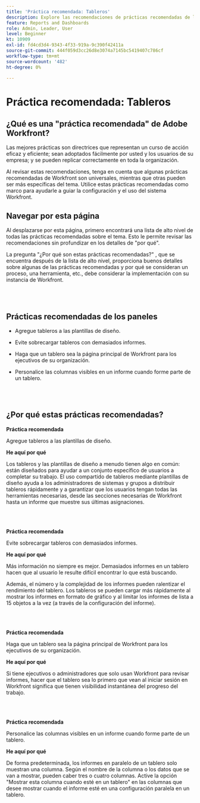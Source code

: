 ```yaml
---
title: 'Práctica recomendada: Tableros'
description: Explore las recomendaciones de prácticas recomendadas de los expertos de Adobe Workfront sobre la configuración, administración y uso de los paneles de Workfront.
feature: Reports and Dashboards
role: Admin, Leader, User
level: Beginner
kt: 10909
exl-id: fd4cd3d4-9343-4f33-919a-9c390f42411a
source-git-commit: 444f059d3cc26d8e3074a7145bc5419407c786cf
workflow-type: tm+mt
source-wordcount: '482'
ht-degree: 0%

---
```


# Práctica recomendada: Tableros

## ¿Qué es una &quot;práctica recomendada&quot; de Adobe Workfront?

Las mejores prácticas son directrices que representan un curso de acción eficaz y eficiente; sean adoptados fácilmente por usted y los usuarios de su empresa; y se pueden replicar correctamente en toda la organización.

Al revisar estas recomendaciones, tenga en cuenta que algunas prácticas recomendadas de Workfront son universales, mientras que otras pueden ser más específicas del tema. Utilice estas prácticas recomendadas como marco para ayudarle a guiar la configuración y el uso del sistema Workfront.

## Navegar por esta página

Al desplazarse por esta página, primero encontrará una lista de alto nivel de todas las prácticas recomendadas sobre el tema. Esto le permite revisar las recomendaciones sin profundizar en los detalles de &quot;por qué&quot;.

La pregunta &quot;¿Por qué son estas prácticas recomendadas?&quot; , que se encuentra después de la lista de alto nivel, proporciona buenos detalles sobre algunas de las prácticas recomendadas y por qué se consideran un proceso, una herramienta, etc., debe considerar la implementación con su instancia de Workfront.

</br>
</br>

## Prácticas recomendadas de los paneles

* Agregue tableros a las plantillas de diseño.

* Evite sobrecargar tableros con demasiados informes.

* Haga que un tablero sea la página principal de Workfront para los ejecutivos de su organización.

* Personalice las columnas visibles en un informe cuando forme parte de un tablero.


</br>
</br>


## ¿Por qué estas prácticas recomendadas?

**Práctica recomendada**

Agregue tableros a las plantillas de diseño.

**He aquí por qué**

Los tableros y las plantillas de diseño a menudo tienen algo en común: están diseñados para ayudar a un conjunto específico de usuarios a completar su trabajo. El uso compartido de tableros mediante plantillas de diseño ayuda a los administradores de sistemas y grupos a distribuir tableros rápidamente y a garantizar que los usuarios tengan todas las herramientas necesarias, desde las secciones necesarias de Workfront hasta un informe que muestre sus últimas asignaciones.

</br>
</br>

**Práctica recomendada**

Evite sobrecargar tableros con demasiados informes.

**He aquí por qué**

Más información no siempre es mejor. Demasiados informes en un tablero hacen que al usuario le resulte difícil encontrar lo que está buscando.

Además, el número y la complejidad de los informes pueden ralentizar el rendimiento del tablero. Los tableros se pueden cargar más rápidamente al mostrar los informes en formato de gráfico y al limitar los informes de lista a 15 objetos a la vez (a través de la configuración del informe).

</br>
</br>

**Práctica recomendada**

Haga que un tablero sea la página principal de Workfront para los ejecutivos de su organización.

**He aquí por qué**

Si tiene ejecutivos o administradores que solo usan Workfront para revisar informes, hacer que el tablero sea lo primero que vean al iniciar sesión en Workfront significa que tienen visibilidad instantánea del progreso del trabajo.

</br>
</br>

**Práctica recomendada**

Personalice las columnas visibles en un informe cuando forme parte de un tablero.

**He aquí por qué**

De forma predeterminada, los informes en paralelo de un tablero solo muestran una columna. Según el nombre de la columna o los datos que se van a mostrar, pueden caber tres o cuatro columnas. Active la opción &quot;Mostrar esta columna cuando esté en un tablero&quot; en las columnas que desee mostrar cuando el informe esté en una configuración paralela en un tablero.
